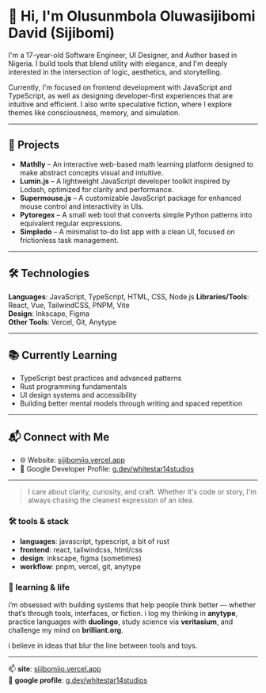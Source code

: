 # 👋 Hi, I'm Olusunmbola Oluwasijibomi David (Sijibomi)

I'm a 17-year-old Software Engineer, UI Designer, and Author based in Nigeria. I build tools that blend utility with elegance, and I'm deeply interested in the intersection of logic, aesthetics, and storytelling.

Currently, I'm focused on frontend development with JavaScript and TypeScript, as well as designing developer-first experiences that are intuitive and efficient. I also write speculative fiction, where I explore themes like consciousness, memory, and simulation.

---

## 🚀 Projects

- **Mathlly** – An interactive web-based math learning platform designed to make abstract concepts visual and intuitive.
- **Lumin.js** – A lightweight JavaScript developer toolkit inspired by Lodash, optimized for clarity and performance.
- **Supermouse.js** – A customizable JavaScript package for enhanced mouse control and interactivity in UIs.
- **Pytoregex** – A small web tool that converts simple Python patterns into equivalent regular expressions.
- **Simpledo** – A minimalist to-do list app with a clean UI, focused on frictionless task management.

---

## 🛠️ Technologies

**Languages**: JavaScript, TypeScript, HTML, CSS, Node.js
**Libraries/Tools**: React, Vue, TailwindCSS, PNPM, Vite  
**Design**: Inkscape, Figma  
**Other Tools**: Vercel, Git, Anytype

---

## 📚 Currently Learning

- TypeScript best practices and advanced patterns
- Rust programming fundamentals
- UI design systems and accessibility
- Building better mental models through writing and spaced repetition

---

## 📬 Connect with Me

- 🌐 Website: [sijibomiio.vercel.app](https://sijibomiio.vercel.app)  
- 🔗 Google Developer Profile: [g.dev/whitestar14studios](https://g.dev/whitestar14studios)

---

> I care about clarity, curiosity, and craft. Whether it's code or story, I'm always chasing the cleanest expression of an idea.

### 🛠️ tools & stack
- **languages**: javascript, typescript, a bit of rust
- **frontend**: react, tailwindcss, html/css
- **design**: inkscape, figma (sometimes)
- **workflow**: pnpm, vercel, git, anytype

### 🧠 learning & life
i’m obsessed with building systems that help people think better — whether that’s through tools, interfaces, or fiction. i log my thinking in **anytype**, practice languages with **duolingo**, study science via **veritasium**, and challenge my mind on **brilliant.org**.

i believe in ideas that blur the line between tools and toys.

---

📫 **site**: [sijibomiio.vercel.app](https://sijibomiio.vercel.app)  
🔗 **google profile**: [g.dev/whitestar14studios](https://g.dev/whitestar14studios)
